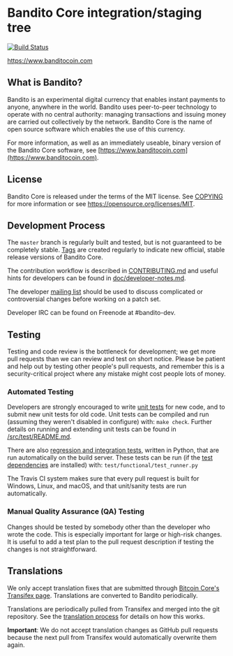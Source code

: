 Bandito Core integration/staging tree
=====================================

[![Build Status](https://travis-ci.com/banditocoin/bandito.svg?branch=master)](https://travis-ci.com/banditocoin/bandito)

https://www.banditocoin.com

What is Bandito?
----------------

Bandito is an experimental digital currency that enables instant payments to
anyone, anywhere in the world. Bandito uses peer-to-peer technology to operate
with no central authority: managing transactions and issuing money are carried
out collectively by the network. Bandito Core is the name of open source
software which enables the use of this currency.

For more information, as well as an immediately useable, binary version of
the Bandito Core software, see [https://www.banditocoin.com](https://www.banditocoin.com).

License
-------

Bandito Core is released under the terms of the MIT license. See [COPYING](COPYING) for more
information or see https://opensource.org/licenses/MIT.

Development Process
-------------------

The `master` branch is regularly built and tested, but is not guaranteed to be
completely stable. [Tags](https://github.com/banditocoin/bandito/tags) are created
regularly to indicate new official, stable release versions of Bandito Core.

The contribution workflow is described in [CONTRIBUTING.md](CONTRIBUTING.md)
and useful hints for developers can be found in [doc/developer-notes.md](doc/developer-notes.md).

The developer [mailing list](https://groups.google.com/forum/#!forum/bandito-dev)
should be used to discuss complicated or controversial changes before working
on a patch set.

Developer IRC can be found on Freenode at #bandito-dev.

Testing
-------

Testing and code review is the bottleneck for development; we get more pull
requests than we can review and test on short notice. Please be patient and help out by testing
other people's pull requests, and remember this is a security-critical project where any mistake might cost people
lots of money.

### Automated Testing

Developers are strongly encouraged to write [unit tests](src/test/README.md) for new code, and to
submit new unit tests for old code. Unit tests can be compiled and run
(assuming they weren't disabled in configure) with: `make check`. Further details on running
and extending unit tests can be found in [/src/test/README.md](/src/test/README.md).

There are also [regression and integration tests](/test), written
in Python, that are run automatically on the build server.
These tests can be run (if the [test dependencies](/test) are installed) with: `test/functional/test_runner.py`

The Travis CI system makes sure that every pull request is built for Windows, Linux, and macOS, and that unit/sanity tests are run automatically.

### Manual Quality Assurance (QA) Testing

Changes should be tested by somebody other than the developer who wrote the
code. This is especially important for large or high-risk changes. It is useful
to add a test plan to the pull request description if testing the changes is
not straightforward.

Translations
------------

We only accept translation fixes that are submitted through [Bitcoin Core's Transifex page](https://www.transifex.com/projects/p/bitcoin/).
Translations are converted to Bandito periodically.

Translations are periodically pulled from Transifex and merged into the git repository. See the
[translation process](doc/translation_process.md) for details on how this works.

**Important**: We do not accept translation changes as GitHub pull requests because the next
pull from Transifex would automatically overwrite them again.
